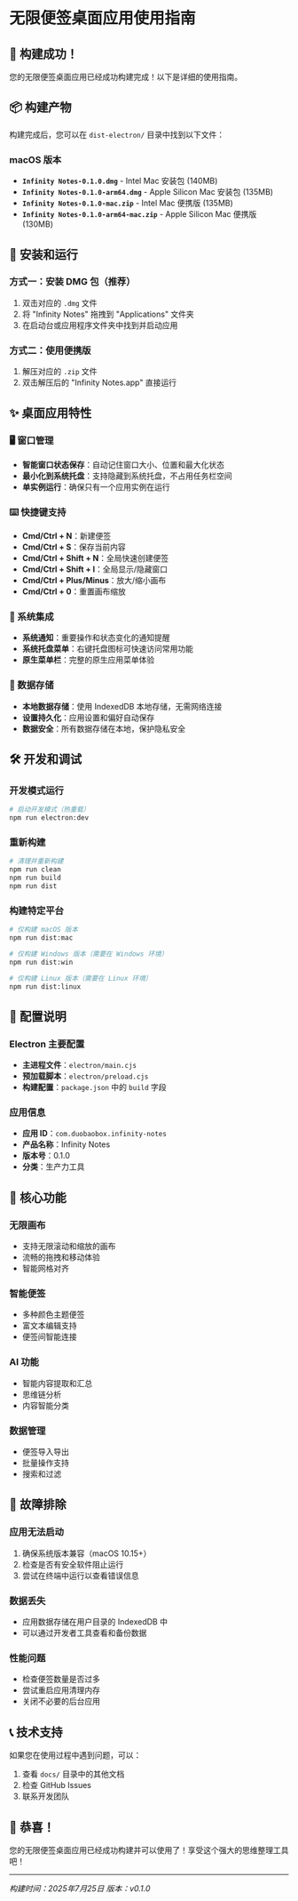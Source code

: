 # 无限便签桌面应用使用指南

## 🎉 构建成功！

您的无限便签桌面应用已经成功构建完成！以下是详细的使用指南。

## 📦 构建产物

构建完成后，您可以在 `dist-electron/` 目录中找到以下文件：

### macOS 版本
- **`Infinity Notes-0.1.0.dmg`** - Intel Mac 安装包 (140MB)
- **`Infinity Notes-0.1.0-arm64.dmg`** - Apple Silicon Mac 安装包 (135MB)
- **`Infinity Notes-0.1.0-mac.zip`** - Intel Mac 便携版 (135MB)
- **`Infinity Notes-0.1.0-arm64-mac.zip`** - Apple Silicon Mac 便携版 (130MB)

## 🚀 安装和运行

### 方式一：安装 DMG 包（推荐）
1. 双击对应的 `.dmg` 文件
2. 将 "Infinity Notes" 拖拽到 "Applications" 文件夹
3. 在启动台或应用程序文件夹中找到并启动应用

### 方式二：使用便携版
1. 解压对应的 `.zip` 文件
2. 双击解压后的 "Infinity Notes.app" 直接运行

## ✨ 桌面应用特性

### 🖥️ 窗口管理
- **智能窗口状态保存**：自动记住窗口大小、位置和最大化状态
- **最小化到系统托盘**：支持隐藏到系统托盘，不占用任务栏空间
- **单实例运行**：确保只有一个应用实例在运行

### ⌨️ 快捷键支持
- **Cmd/Ctrl + N**：新建便签
- **Cmd/Ctrl + S**：保存当前内容
- **Cmd/Ctrl + Shift + N**：全局快速创建便签
- **Cmd/Ctrl + Shift + I**：全局显示/隐藏窗口
- **Cmd/Ctrl + Plus/Minus**：放大/缩小画布
- **Cmd/Ctrl + 0**：重置画布缩放

### 🔔 系统集成
- **系统通知**：重要操作和状态变化的通知提醒
- **系统托盘菜单**：右键托盘图标可快速访问常用功能
- **原生菜单栏**：完整的原生应用菜单体验

### 💾 数据存储
- **本地数据存储**：使用 IndexedDB 本地存储，无需网络连接
- **设置持久化**：应用设置和偏好自动保存
- **数据安全**：所有数据存储在本地，保护隐私安全

## 🛠️ 开发和调试

### 开发模式运行
```bash
# 启动开发模式（热重载）
npm run electron:dev
```

### 重新构建
```bash
# 清理并重新构建
npm run clean
npm run build
npm run dist
```

### 构建特定平台
```bash
# 仅构建 macOS 版本
npm run dist:mac

# 仅构建 Windows 版本（需要在 Windows 环境）
npm run dist:win

# 仅构建 Linux 版本（需要在 Linux 环境）
npm run dist:linux
```

## 🔧 配置说明

### Electron 主要配置
- **主进程文件**：`electron/main.cjs`
- **预加载脚本**：`electron/preload.cjs`
- **构建配置**：`package.json` 中的 `build` 字段

### 应用信息
- **应用 ID**：`com.duobaobox.infinity-notes`
- **产品名称**：Infinity Notes
- **版本号**：0.1.0
- **分类**：生产力工具

## 🎯 核心功能

### 无限画布
- 支持无限滚动和缩放的画布
- 流畅的拖拽和移动体验
- 智能网格对齐

### 智能便签
- 多种颜色主题便签
- 富文本编辑支持
- 便签间智能连接

### AI 功能
- 智能内容提取和汇总
- 思维链分析
- 内容智能分类

### 数据管理
- 便签导入导出
- 批量操作支持
- 搜索和过滤

## 🐛 故障排除

### 应用无法启动
1. 确保系统版本兼容（macOS 10.15+）
2. 检查是否有安全软件阻止运行
3. 尝试在终端中运行以查看错误信息

### 数据丢失
- 应用数据存储在用户目录的 IndexedDB 中
- 可以通过开发者工具查看和备份数据

### 性能问题
- 检查便签数量是否过多
- 尝试重启应用清理内存
- 关闭不必要的后台应用

## 📞 技术支持

如果您在使用过程中遇到问题，可以：

1. 查看 `docs/` 目录中的其他文档
2. 检查 GitHub Issues
3. 联系开发团队

## 🎊 恭喜！

您的无限便签桌面应用已经成功构建并可以使用了！享受这个强大的思维整理工具吧！

---

*构建时间：2025年7月25日*
*版本：v0.1.0*
